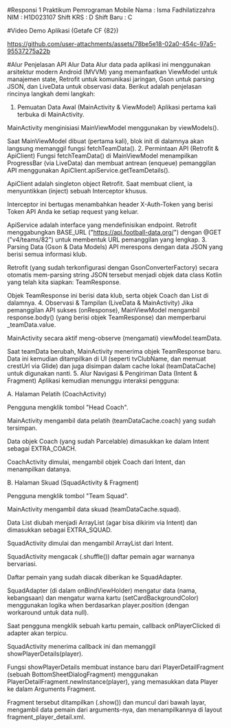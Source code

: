 #Responsi 1 Praktikum Pemrograman Mobile
Nama       : Isma Fadhilatizzahra
NIM        : H1D023107
Shift KRS  : D
Shift Baru : C 

#Video Demo Aplikasi (Getafe CF {82})

https://github.com/user-attachments/assets/78be5e18-02a0-454c-97a5-95537275a22b

#Alur Penjelasan API Alur Data
Alur data pada aplikasi ini menggunakan arsitektur modern Android (MVVM) yang memanfaatkan ViewModel untuk manajemen state, Retrofit untuk komunikasi jaringan, Gson untuk parsing JSON, dan LiveData untuk observasi data.
Berikut adalah penjelasan rincinya langkah demi langkah:
1. Pemuatan Data Awal (MainActivity & ViewModel)
Aplikasi pertama kali terbuka di MainActivity.

MainActivity menginisiasi MainViewModel menggunakan by viewModels().

Saat MainViewModel dibuat (pertama kali), blok init di dalamnya akan langsung memanggil fungsi fetchTeamData().
2. Permintaan API (Retrofit & ApiClient)
Fungsi fetchTeamData() di MainViewModel menampilkan ProgressBar (via LiveData) dan membuat antrean (enqueue) pemanggilan API menggunakan ApiClient.apiService.getTeamDetails().

ApiClient adalah singleton object Retrofit. Saat membuat client, ia menyuntikkan (inject) sebuah Interceptor khusus.

Interceptor ini bertugas menambahkan header X-Auth-Token yang berisi Token API Anda ke setiap request yang keluar.

ApiService adalah interface yang mendefinisikan endpoint. Retrofit menggabungkan BASE_URL ("https://api.football-data.org/") dengan @GET ("v4/teams/82") untuk membentuk URL pemanggilan yang lengkap.
3. Parsing Data (Gson & Data Models)
API merespons dengan data JSON yang berisi semua informasi klub.

Retrofit (yang sudah terkonfigurasi dengan GsonConverterFactory) secara otomatis mem-parsing string JSON tersebut menjadi objek data class Kotlin yang telah kita siapkan: TeamResponse.

Objek TeamResponse ini berisi data klub, serta objek Coach dan List<Player> di dalamnya.
4. Observasi & Tampilan (LiveData & MainActivity)
Jika pemanggilan API sukses (onResponse), MainViewModel mengambil response.body() (yang berisi objek TeamResponse) dan memperbarui _teamData.value.

MainActivity secara aktif meng-observe (mengamati) viewModel.teamData.

Saat teamData berubah, MainActivity menerima objek TeamResponse baru. Data ini kemudian ditampilkan di UI (seperti tvClubName, dan memuat crestUrl via Glide) dan juga disimpan dalam cache lokal (teamDataCache) untuk digunakan nanti.
5. Alur Navigasi & Pengiriman Data (Intent & Fragment)
Aplikasi kemudian menunggu interaksi pengguna:

A. Halaman Pelatih (CoachActivity)

Pengguna mengklik tombol "Head Coach".

MainActivity mengambil data pelatih (teamDataCache.coach) yang sudah tersimpan.

Data objek Coach (yang sudah Parcelable) dimasukkan ke dalam Intent sebagai EXTRA_COACH.

CoachActivity dimulai, mengambil objek Coach dari Intent, dan menampilkan datanya.

B. Halaman Skuad (SquadActivity & Fragment)

Pengguna mengklik tombol "Team Squad".

MainActivity mengambil data skuad (teamDataCache.squad).

Data List<Player> diubah menjadi ArrayList<Player> (agar bisa dikirim via Intent) dan dimasukkan sebagai EXTRA_SQUAD.

SquadActivity dimulai dan mengambil ArrayList<Player> dari Intent.

SquadActivity mengacak (.shuffle()) daftar pemain agar warnanya bervariasi.

Daftar pemain yang sudah diacak diberikan ke SquadAdapter.

SquadAdapter (di dalam onBindViewHolder) mengatur data (nama, kebangsaan) dan mengatur warna kartu (setCardBackgroundColor) menggunakan logika when berdasarkan player.position (dengan workaround untuk data null).

Saat pengguna mengklik sebuah kartu pemain, callback onPlayerClicked di adapter akan terpicu.

SquadActivity menerima callback ini dan memanggil showPlayerDetails(player).

Fungsi showPlayerDetails membuat instance baru dari PlayerDetailFragment (sebuah BottomSheetDialogFragment) menggunakan PlayerDetailFragment.newInstance(player), yang memasukkan data Player ke dalam Arguments Fragment.

Fragment tersebut ditampilkan (.show()) dan muncul dari bawah layar, mengambil data pemain dari arguments-nya, dan menampilkannya di layout fragment_player_detail.xml.
